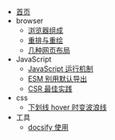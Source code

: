 - [首页](/)
- browser
  - [浏览器组成](browser/compose.md "浏览器组成")
  - [重排与重绘](browser/reflow-repaint.md "重排与重绘")
  - [几种网页布局](browser/pagelayout.md)
- JavaScript
  - [JavaScript 运行机制](javascript/event-loop.md "js运行机制")
  - [ESM 别用默认导出](javascript/esm-no-default.md "ESM别用默认导出")
  - [CSR 最佳实践](javascript/CSR.md "CSR 最佳实践")
- css
  - [下划线 hover 时变波浪线](css/wavemove.md "wave move")
- 工具
  - [docsify 使用](docsify/guide.md "docsify")
